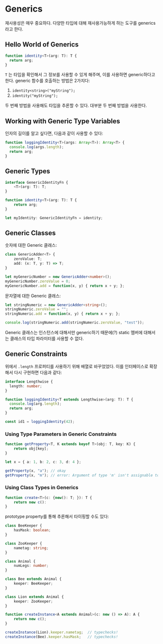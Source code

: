 # Generics

재사용성은 매우 중요하다. 다양한 타입에 대해 재사용가능하게 하는 도구를 generics라고 한다.

## Hello World of Generics

```typescript
function identity<T>(arg: T): T {
  return arg;
}
```

`T` 는 타입을 확인해서 그 정보를 사용할 수 있게 해주며, 이를 사용하면 generic하다고 한다. generic 함수를 호출하는 방법은 2가지다:

1. `identity<string>("myString");`
2. `identity("myString");`

두 번째 방법을 사용해도 타입을 추론할 수 있다. 대부분 두 번째 방법을 사용한다.

## Working with Generic Type Variables

인자의 길이를 알고 싶다면, 다음과 같이 사용할 수 있다:

```typescript
function loggingIdentity<T>(args: Array<T>): Array<T> {
  console.log(args.length);
  return arg;
}
```

## Generic Types

```typescript
interface GenericIdentityFn {
    <T>(arg: T): T;
}

function identity<T>(arg: T): T {
    return arg;
}

let myIdentity: GenericIdentityFn = identity;
```

## Generic Classes

숫자에 대한 Generic 클래스:

```typescript
class GenericAdder<T> {
    zeroValue: T;
    add: (x: T, y: T) => T;
}

let myGenericNumber = new GenericAdder<number>();
myGenericNumber.zeroValue = 0;
myGenericNumber.add = function(x, y) { return x + y; };
```

문자열에 대한 Generic 클래스:

```typescript
let stringNumeric = new GenericAdder<string>();
stringNumeric.zeroValue = "";
stringNumeric.add = function(x, y) { return x + y; };

console.log(stringNumeric.add(stringNumeric.zeroValue, "test"));
```

Generic 클래스는 인스턴스에 대해서만 generic하기 때문에(?) static 멤버에 대해서는 클래스의 타입 파라미터를 사용할 수 없다.

## Generic Constraints

위에서 `.length` 프로퍼티를 사용하기 위해 배열로 바꾸었었다. 이를 인터페이스로 확장해서 다시 구현하면 다음과 같다:

```typescript
interface Lengthwise {
  length: number;
}

function loggingIdentity<T extends Lengthwise>(arg: T): T {
  console.log(arg.length);
  return arg;
}

const id1 = loggingIdentity(42);
```

### Using Type Parameters in Generic Constraints

```typescript
function getProperty<T, K extends keyof T>(obj: T, key: K) {
    return obj[key];
}

let x = { a: 1, b: 2, c: 3, d: 4 };

getProperty(x, "a"); // okay
getProperty(x, "m"); // error: Argument of type 'm' isn't assignable to 'a' | 'b' | 'c' | 'd'.
```

### Using Class Types in Generics

```typescript
function create<T>(c: {new(): T; }): T {
    return new c():
}
```

prototype property를 통해 추론해서 타이핑할 수도 있다:

```typescript
class BeeKeeper {
    hasMask: boolean;
}

class ZooKeeper {
    nametag: string;
}

class Animal {
    numLegs: number;
}

class Bee extends Animal {
    keeper: BeeKeeper;
}

class Lion extends Animal {
    keeper: ZooKeeper;
}

function createInstance<A extends Animal>(c: new () => A): A {
    return new c();
}

createInstance(Lion).keeper.nametag;  // typechecks!
createInstance(Bee).keeper.hasMask;   // typechecks!
```

